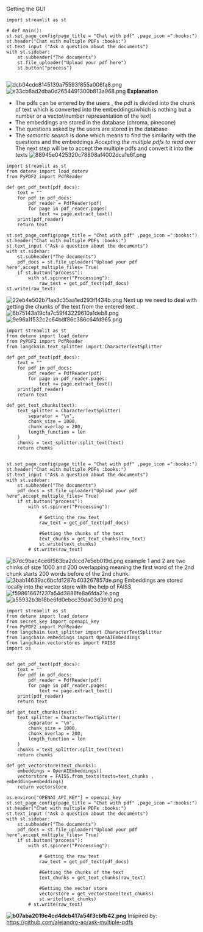 Getting the GUI
```
import streamlit as st

# def main():
st.set_page_config(page_title = "Chat with pdf" ,page_icon =":books:")
st.header("Chat with multiple PDFs :books:")
st.text_input ("Ask a question about the documents")
with st.sidebar:
    st.subheader("The documents")
    st.file_uploader("Upload your pdf here")
    st.button("process")
	
```
![dcb04cdc8145139a75593f855a006fa8.png](./_resources/dcb04cdc8145139a75593f855a006fa8.png)
![e33cb8ad2dba0d2654491300b813a968.png](./_resources/e33cb8ad2dba0d2654491300b813a968.png)
**Explanation**
- The pdfs can be entered by the users , the pdf is divided into the chunk of text which is converted into the embeddings(which is nothing but a number or a vector/number representation of the text)
- The embeddings are stored in the database (chroma, pinecone)
- The questions asked by the users are stored in the database
- The *semantic search* is done which means to find the similarity with the questions and the embeddings
*Accepting the multiple pdfs to read over*
The next step will be to accept the multiple pdfs and convert it into the texts
![88945e0425320c78808af4002dca1e6f.png](./_resources/88945e0425320c78808af4002dca1e6f.png) 
```
import streamlit as st
from dotenv import load_dotenv
from PyPDF2 import PdfReader

def get_pdf_text(pdf_docs):
    text = ""
    for pdf in pdf_docs:
        pdf_reader = PdfReader(pdf)
        for page in pdf_reader.pages:
            text += page.extract_text()
    print(pdf_reader)
    return text

st.set_page_config(page_title = "Chat with pdf" ,page_icon =":books:")
st.header("Chat with multiple PDFs :books:")
st.text_input ("Ask a question about the documents")
with st.sidebar:
    st.subheader("The documents")
    pdf_docs = st.file_uploader("Upload your pdf here",accept_multiple_files= True)
    if st.button("process"):
        with st.spinner("Processing"):
            raw_text = get_pdf_text(pdf_docs)
st.write(raw_text)

```
![22eb4e502b71aa3c35aa1ed293f1434b.png](./_resources/22eb4e502b71aa3c35aa1ed293f1434b.png)
Next up we need to deal with getting the chunks of the text from the entered text .
![6b75143a19cfa7c59f43229610a1deb8.png](./_resources/6b75143a19cfa7c59f43229610a1deb8.png)
![9e96a1f532c2c64bdf86c386c64fd965.png](./_resources/9e96a1f532c2c64bdf86c386c64fd965.png)
```
import streamlit as st
from dotenv import load_dotenv
from PyPDF2 import PdfReader
from langchain.text_splitter import CharacterTextSplitter

def get_pdf_text(pdf_docs):
    text = ""
    for pdf in pdf_docs:
        pdf_reader = PdfReader(pdf)
        for page in pdf_reader.pages:
            text += page.extract_text()
    print(pdf_reader)
    return text

def get_text_chunks(text):
    text_splitter = CharacterTextSplitter(
        separator = "\n",
        chunk_size = 1000,
        chunk_overlap = 200,
        length_function = len
    )
    chunks = text_splitter.split_text(text)
    return chunks


st.set_page_config(page_title = "Chat with pdf" ,page_icon =":books:")
st.header("Chat with multiple PDFs :books:")
st.text_input ("Ask a question about the documents")
with st.sidebar:
    st.subheader("The documents")
    pdf_docs = st.file_uploader("Upload your pdf here",accept_multiple_files= True)
    if st.button("process"):
        with st.spinner("Processing"):

            # Getting the raw text
            raw_text = get_pdf_text(pdf_docs)

            #Getting the chunks of the text
            text_chunks = get_text_chunks(raw_text)
            st.write(text_chunks)
        # st.write(raw_text)
```
![67dc9bac4ce6f563ba2dccd7e5eb019d.png](./_resources/67dc9bac4ce6f563ba2dccd7e5eb019d.png)
example 1 and 2 are two chinks of size 1000 and 200 overlapping meaning the first word of the 2nd chunk starts 200 words before of the 2nd chunk.
![3bab14639ac6bcfd1287b403267857de.png](./_resources/3bab14639ac6bcfd1287b403267857de.png)
Embeddings are stored locally into the vector store with the help of 	FAISS  
![f59861667f237a54d3886fe8a6fda21e.png](./_resources/f59861667f237a54d3886fe8a6fda21e.png)
![a55932b3b18be6fd0ebcc39da03d3910.png](./_resources/a55932b3b18be6fd0ebcc39da03d3910.png)
```
import streamlit as st
from dotenv import load_dotenv
from secret_key import openapi_key
from PyPDF2 import PdfReader
from langchain.text_splitter import CharacterTextSplitter
from langchain.embeddings import OpenAIEmbeddings
from langchain.vectorstores import FAISS
import os


def get_pdf_text(pdf_docs):
    text = ""
    for pdf in pdf_docs:
        pdf_reader = PdfReader(pdf)
        for page in pdf_reader.pages:
            text += page.extract_text()
    print(pdf_reader)
    return text

def get_text_chunks(text):
    text_splitter = CharacterTextSplitter(
        separator = "\n",
        chunk_size = 1000,
        chunk_overlap = 200,
        length_function = len
    )
    chunks = text_splitter.split_text(text)
    return chunks

def get_vectorstore(text_chunks):
    embeddings = OpenAIEmbeddings()
    vectorstore = FAISS.from_texts(texts=text_chunks , embedding=embeddings)
    return vectorstore

os.environ["OPENAI_API_KEY"] = openapi_key
st.set_page_config(page_title = "Chat with pdf" ,page_icon =":books:")
st.header("Chat with multiple PDFs :books:")
st.text_input ("Ask a question about the documents")
with st.sidebar:
    st.subheader("The documents")
    pdf_docs = st.file_uploader("Upload your pdf here",accept_multiple_files= True)
    if st.button("process"):
        with st.spinner("Processing"):

            # Getting the raw text
            raw_text = get_pdf_text(pdf_docs)

            #Getting the chunks of the text
            text_chunks = get_text_chunks(raw_text)

            #Getting the vector store
            vectorstore = get_vectorstore(text_chunks)
            st.write(text_chunks)
        # st.write(raw_text)
```
**![b07aba2019e4cd4dcb417a54f3cbfb42.png](./_resources/b07aba2019e4cd4dcb417a54f3cbfb42.png)**
Inspired by: https://github.com/alejandro-ao/ask-multiple-pdfs